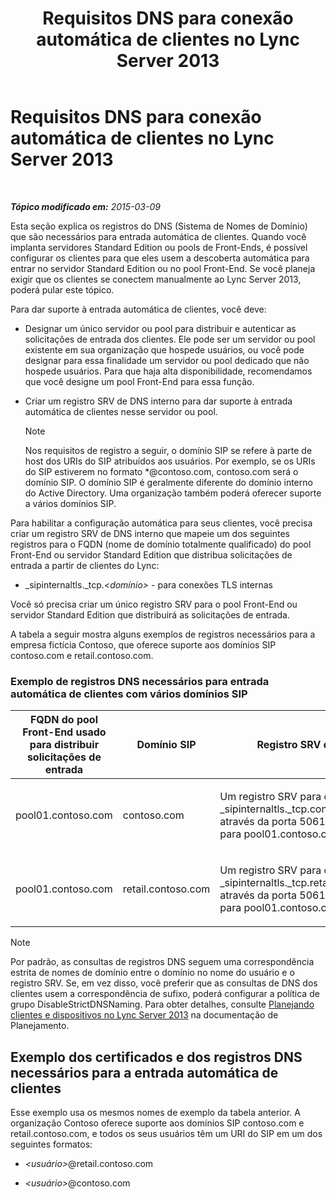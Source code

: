 ﻿---
title: Requisitos DNS para conexão automática de clientes no Lync Server 2013
TOCTitle: Requisitos DNS para conexão automática de clientes no Lync Server 2013
ms:assetid: 3bcd4bb3-a022-4ffa-b005-1a95ad2b1796
ms:mtpsurl: https://technet.microsoft.com/pt-br/library/Gg425884(v=OCS.15)
ms:contentKeyID: 49306440
ms.date: 05/19/2016
mtps_version: v=OCS.15
ms.translationtype: HT
---

# Requisitos DNS para conexão automática de clientes no Lync Server 2013

 

_**Tópico modificado em:** 2015-03-09_

Esta seção explica os registros do DNS (Sistema de Nomes de Domínio) que são necessários para entrada automática de clientes. Quando você implanta servidores Standard Edition ou pools de Front-Ends, é possível configurar os clientes para que eles usem a descoberta automática para entrar no servidor Standard Edition ou no pool Front-End. Se você planeja exigir que os clientes se conectem manualmente ao Lync Server 2013, poderá pular este tópico.

Para dar suporte à entrada automática de clientes, você deve:

  - Designar um único servidor ou pool para distribuir e autenticar as solicitações de entrada dos clientes. Ele pode ser um servidor ou pool existente em sua organização que hospede usuários, ou você pode designar para essa finalidade um servidor ou pool dedicado que não hospede usuários. Para que haja alta disponibilidade, recomendamos que você designe um pool Front-End para essa função.

  - Criar um registro SRV de DNS interno para dar suporte à entrada automática de clientes nesse servidor ou pool.
    
    > [!NOTE]  
    > Nos requisitos de registro a seguir, o domínio SIP se refere à parte de host dos URIs do SIP atribuídos aos usuários. Por exemplo, se os URIs do SIP estiverem no formato *@contoso.com, contoso.com será o domínio SIP. O domínio SIP é geralmente diferente do domínio interno do Active Directory. Uma organização também poderá oferecer suporte a vários domínios SIP.

Para habilitar a configuração automática para seus clientes, você precisa criar um registro SRV de DNS interno que mapeie um dos seguintes registros para o FQDN (nome de domínio totalmente qualificado) do pool Front-End ou servidor Standard Edition que distribua solicitações de entrada a partir de clientes do Lync:

  - \_sipinternaltls.\_tcp.*\<domínio\>* - para conexões TLS internas

Você só precisa criar um único registro SRV para o pool Front-End ou servidor Standard Edition que distribuirá as solicitações de entrada.

A tabela a seguir mostra alguns exemplos de registros necessários para a empresa fictícia Contoso, que oferece suporte aos domínios SIP contoso.com e retail.contoso.com.

### Exemplo de registros DNS necessários para entrada automática de clientes com vários domínios SIP

<table>
<colgroup>
<col style="width: 33%" />
<col style="width: 33%" />
<col style="width: 33%" />
</colgroup>
<thead>
<tr class="header">
<th>FQDN do pool Front-End usado para distribuir solicitações de entrada</th>
<th>Domínio SIP</th>
<th>Registro SRV de DNS</th>
</tr>
</thead>
<tbody>
<tr class="odd">
<td><p>pool01.contoso.com</p></td>
<td><p>contoso.com</p></td>
<td><p>Um registro SRV para o domínio _sipinternaltls._tcp.contoso.com através da porta 5061 que mapeie para pool01.contoso.com</p></td>
</tr>
<tr class="even">
<td><p>pool01.contoso.com</p></td>
<td><p>retail.contoso.com</p></td>
<td><p>Um registro SRV para o domínio _sipinternaltls._tcp.retail.contoso.com através da porta 5061 que mapeie para pool01.contoso.com</p></td>
</tr>
</tbody>
</table>


> [!NOTE]  
> Por padrão, as consultas de registros DNS seguem uma correspondência estrita de nomes de domínio entre o domínio no nome do usuário e o registro SRV. Se, em vez disso, você preferir que as consultas de DNS dos clientes usem a correspondência de sufixo, poderá configurar a política de grupo DisableStrictDNSNaming. Para obter detalhes, consulte <a href="lync-server-2013-planning-for-clients-and-devices.md">Planejando clientes e dispositivos no Lync Server 2013</a> na documentação de Planejamento.

## Exemplo dos certificados e dos registros DNS necessários para a entrada automática de clientes

Esse exemplo usa os mesmos nomes de exemplo da tabela anterior. A organização Contoso oferece suporte aos domínios SIP contoso.com e retail.contoso.com, e todos os seus usuários têm um URI do SIP em um dos seguintes formatos:

  - *\<usuário\>*@retail.contoso.com

  - *\<usuário\>*@contoso.com

